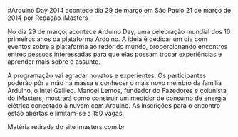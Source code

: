 #Arduino Day 2014 acontece dia 29 de março em São Paulo 
21 de março de 2014 por Redação iMasters

No dia 29 de março, acontece Arduino Day, uma celebração mundial dos 10 primeiros 
anos da plataforma Arduino. A ideia é dedicar um dia com eventos sobre a plataforma 
ao redor do mundo, proporcionando encontros entres pessoas interessadas para que elas 
possam trocar experiências e aprender mais sobre o assunto. 

A programação vai agradar novatos e experientes. Os participantes poderão pôr a mão 
na massa e conhecer o mais novo membro da família Arduino, o Intel Galileo. Manoel 
Lemos, fundador do Fazedores e colunista do iMasters, mostrará como construir um 
medidor de consumo de energia elétrica conectado à nuvem com Arduino. 
As inscrições para o encontro estão abertas e limitam-se a 150 vagas. 
 
Matéria retirada do site imasters.com.br